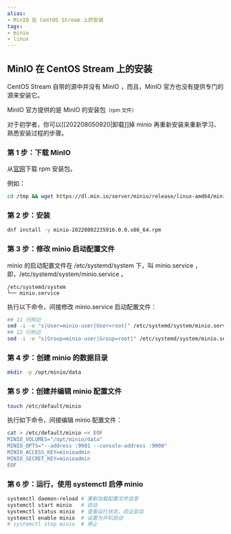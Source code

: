 ```yaml
---
alias: 
- MinIO 在 CentOS Stream 上的安装
tags: 
- minio 
- linux
---
```


## MinIO 在 CentOS Stream 上的安装

CentOS Stream 自带的源中并没有 MinIO ，而且，MinIO 官方也没有提供专门的源来安装它。

MinIO 官方提供的是 MinIO 的安装包<small>（rpm 文件）</small>

对于初学者，你可以[[202208050920|卸载]]掉 minio 再重新安装来重新学习、熟悉安装过程的步骤。

### 第 1 步：下载 MinIO

从[官网](https://dl.min.io/server/minio/release/linux-amd64)下载 rpm 安装包。

例如：

```bash
cd /tmp && wget https://dl.min.io/server/minio/release/linux-amd64/minio-20220802235916.0.0.x86_64.rpm
```

### 第 2 步：安装

```bash
dnf install -y minio-20220802235916.0.0.x86_64.rpm
```

### 第 3 步：修改 minio 启动配置文件

minio 的启动配置文件在 /etc/systemd/system 下，叫 minio.service ，即，/etc/systemd/system/minio.service 。

```text
/etc/systemd/system 
└── minio.service 
```

执行以下命令，间接修改 minio.service 启动配置文件：

```sh
## 11 行附近
sed -i -e "s|User=minio-user|User=root|" /etc/systemd/system/minio.service 
## 12 行附近
sed -i -e "s|Group=minio-user|Group=root|" /etc/systemd/system/minio.service 
```


### 第 4 步：创建 minio 的数据目录

```bash
mkdir -p /opt/minio/data
```

### 第 5 步：创建并编辑 minio 配置文件

```bash
touch /etc/default/minio
```

执行如下命令，间接编辑 minio 配置文件：

```bash
cat > /etc/default/minio << EOF
MINIO_VOLUMES="/opt/minio/data"
MINIO_OPTS="--address :9001 --console-address :9000"
MINIO_ACCESS_KEY=minioadmin
MINIO_SECRET_KEY=minioadmin
EOF
```

### 第 6 步：运行，使用 systemctl 启停 minio

```bash
systemctl daemon-reload # 重新加载配置文件信息
systemctl start minio   # 启动
systemctl status minio  # 查看运行状态，验证启动
systemctl enable minio  # 设置为开机启动
# systemctl stop minio  # 停止
```







